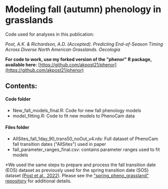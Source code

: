 # Modeling fall (autumn) phenology in grasslands

Code used for analyses in this publication: 

*Post, A.K. & Richardson, A.D. (Accepted). Predicting End-of-Season Timing Across Diverse North American Grasslands. Oecologia*


**For code to work, use my forked version of the "phenor" R package, available here:**
[https://github.com/akpost21/phenor](https://github.com/akpost21/phenor)


## Contents:

#### Code folder
- New_fall_models_final.R: Code for new fall phenology models
- model_fitting.R: Code to fit new models to PhenoCam data

#### Files folder
- AllSites_fall_1day_90_trans50_noOut_v4.rds: Full dataset of PhenoCam fall transition dates ("AllSites") used in paper
- fall_parameter_ranges_final.csv: contains parameter ranges used to fit models

*We used the same steps to prepare and process the fall transition date (EOS) dataset as previously used for the spring transition date (SOS) dataset [(Post et al., 2022)](https://www.sciencedirect.com/science/article/pii/S0168192322003914). Please see the ["spring_pheno_grassland" repository](https://github.com/akpost21/Spring_pheno_grassland) for additional details.
